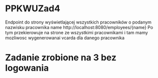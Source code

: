 # PPKWUZad4
Endpoint do strony wyświetlającej wszystkich pracowników o podanym nazwisku pracownika  name http://localhost:8080/employees/{name}
Po tym przekierowuje na strone ze wszystkimi pracownikami i tam mamy mozliwosc wygenerowanai vcarda dla danego pracownika
# Zadanie zrobione na 3 bez logowania
